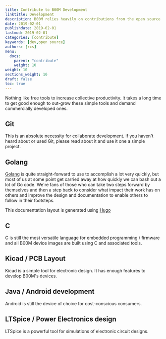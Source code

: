 ```yaml
---
title: Contribute to B00M Development
linktitle: Development
description: B00M relies heavily on contributions from the open source community.
date: 2019-02-01
publishdate: 2019-02-01
lastmod: 2019-02-01
categories: [contribute]
keywords: [dev,open source]
authors: [rcs]
menu:
  docs:
    parent: "contribute"
    weight: 10
weight: 10
sections_weight: 10
draft: false
toc: true
---
```


Nothing like free tools to increase collective productivity. It takes a long time to get good enough to out-grow these simple tools and demand commercially developed ones. 

## Git

This is an absolute necessity for collaborate development. If you haven't heard about or used Git, please read about it and use it one a simple project. 

## Golang

[Golang](https://golang.org) is quite straight-forward to use to accomplish a lot very quickly, but most of us at some point get carried away at how quickly we can bash out a lot of Go code. We're fans of those who can take two steps forward by themselves and then a step back to consider what impact their work has on others and improve the design and documentation to enable others to follow in their footsteps. 

This documentation layout is generated using [Hugo](https://gohugo.io)

## C

C is still the most versatile language for embedded programming / firmware and all B00M device images are built using C and associated tools.

## Kicad / PCB Layout

Kicad is a simple tool for electronic design. It has enough features to develop B00M's devices. 

## Java / Android development

Android is still the device of choice for cost-conscious consumers. 

## LTSpice / Power Electronics design

LTSpice is a powerful tool for simulations of electronic circuit designs. 


